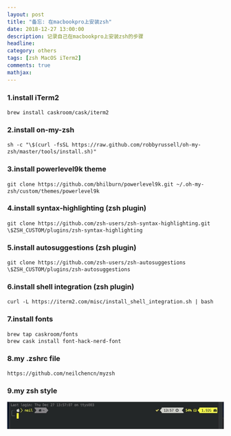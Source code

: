 ```yaml
---
layout: post
title: "备忘: 在macbookpro上安装zsh"
date: 2018-12-27 13:00:00
description: 记录自己在macbookpro上安装zsh的步骤
headline:
category: others
tags: [zsh MacOS iTerm2]
comments: true
mathjax:
---
```


### 1.install iTerm2

    brew install caskroom/cask/iterm2

### 2.install on-my-zsh

    sh -c "\$(curl -fsSL https://raw.github.com/robbyrussell/oh-my-zsh/master/tools/install.sh)"

### 3.install powerlevel9k theme

    git clone https://github.com/bhilburn/powerlevel9k.git ~/.oh-my-zsh/custom/themes/powerlevel9k

### 4.install syntax-highlighting (zsh plugin)

    git clone https://github.com/zsh-users/zsh-syntax-highlighting.git \$ZSH_CUSTOM/plugins/zsh-syntax-highlighting

### 5.install autosuggestions (zsh plugin)

    git clone https://github.com/zsh-users/zsh-autosuggestions \$ZSH_CUSTOM/plugins/zsh-autosuggestions

### 6.install shell integration (zsh plugin)

    curl -L https://iterm2.com/misc/install_shell_integration.sh | bash

### 7.install fonts

    brew tap caskroom/fonts
    brew cask install font-hack-nerd-font

### 8.my .zshrc file

    https://github.com/neilchencn/myzsh

### 9.my zsh style

![My zsh screenshot](/images/post/pic.png)
